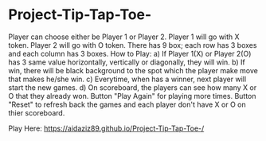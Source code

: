 # Project-Tip-Tap-Toe-
Player can choose either be Player 1 or Player 2.
Player 1 will go with X token.
Player 2 will go with O token.
There has 9 box; each row has 3 boxes and each column has 3 boxes.
How to Play:
  a) If Player 1(X) or Player 2(O) has 3 same value horizontally, vertically or diagonally, they will win.
  b) If win, there will be black background to the spot which the player make move that makes he/she win.
  c) Everytime, when has a winner, next player will start the new games.
  d) On scoreboard, the players can see how many X or O that they already won.
Button "Play Again" for playing more times.
Button "Reset" to refresh back the games and each player don't have X or O on thier scoreboard.

Play Here: https://aidaziz89.github.io/Project-Tip-Tap-Toe-/
